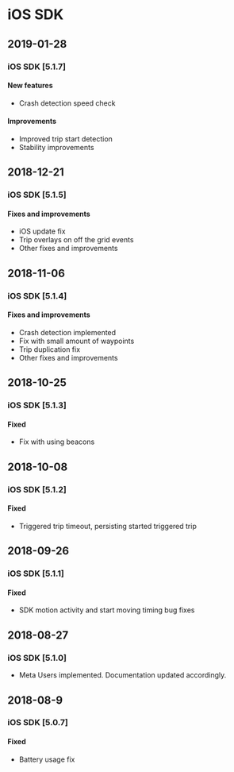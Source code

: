# iOS SDK

## 2019-01-28

### iOS SDK \[5.1.7\]

#### New features

* Crash detection speed check

#### Improvements

* Improved trip start detection
* Stability improvements

## 2018-12-21

### iOS SDK \[5.1.5\]

#### Fixes and improvements

* iOS update fix
* Trip overlays on off the grid events
* Other fixes and improvements

## 2018-11-06

### iOS SDK \[5.1.4\]

#### Fixes and improvements

* Crash detection implemented
* Fix with small amount of waypoints
* Trip duplication fix
* Other fixes and improvements

## 2018-10-25

### iOS SDK \[5.1.3\]

#### Fixed

* Fix with using beacons

## 2018-10-08

### iOS SDK \[5.1.2\]

#### Fixed

* Triggered trip timeout, persisting started triggered trip

## 2018-09-26

### iOS SDK \[5.1.1\]

#### Fixed

* SDK motion activity and start moving timing bug fixes

## 2018-08-27

### iOS SDK \[5.1.0\]

* Meta Users implemented. Documentation updated accordingly.

## 2018-08-9

### iOS SDK \[5.0.7\]

#### Fixed

* Battery usage fix

